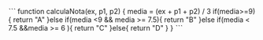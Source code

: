 ˋˋˋ
function calculaNota(ex, p1, p2) {
  media = (ex + p1 + p2) / 3
  if(media>=9){
    return "A"
  }else if(media <9 && media >= 7.5){
    return "B"
  }else if(media < 7.5 &&media >= 6 ){
    return "C"
  }else{
    return "D"
  }
}
ˋˋˋ